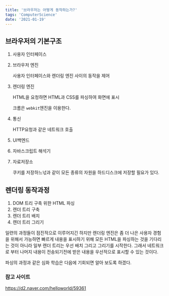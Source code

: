 ```yaml
---
title: '브라우저는 어떻게 동작하는가?'
tags: 'ComputerScience'
date: '2021-01-19'
---
```

## 브라우저의 기본구조

1. 사용자 인터페이스

2. 브라우저 엔진

   사용자 인터페이스와 렌더링 엔진 사이의 동작을 제어

3. 렌더링 엔진

   HTML을 요청하면 HTML과 CSS를 파싱하여 화면에 표시

   크롬은 `webkit`엔진을 이용한다.

4. 통신

   HTTP요청과 같은 네트워크 호출

5. UI백엔드

6. 자바스크립트 해석기

7. 자료저장소

   쿠키를 저장하느넋과 같이 모든 종류의 자원을 하드디스크에 저장할 필요가 있다.

## 렌더링 동작과정

1. DOM 트리 구축 위한 HTML 파싱
2. 렌더 트리 구축
3. 렌더 트리 배치
4. 렌더 트리 그리기

일련의 과정들이 점진적으로 이루어지긴 하지만 렌더링 엔진은 좀 더 나은 사용자 경험을 위해서 가능하면 빠르게 내용을 표시하기 위해 모든 HTML을 파싱하는 것을 기다리는 것이 아니라 일부 렌더 트리는 우선 배치 그리고 그리기를 시작한다. 그래서 네트워크로 부터 나머지 내용이 전송되기전에 받은 내용을 우선적으로 표시할 수 있는 것이다.

파싱의 과정과 같은 심화 학습은 다음에 기회되면 알아 보도록 하겠다.

### 참고 사이트

https://d2.naver.com/helloworld/59361

